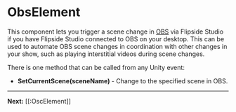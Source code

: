 # ObsElement

This component lets you trigger a scene change in [OBS](https://obsproject.com/) via Flipside Studio if you have Flipside Studio connected to OBS on your desktop. This can be used to automate OBS scene changes in coordination with other changes in your show, such as playing interstitial videos during scene changes.

There is one method that can be called from any Unity event:

* **SetCurrentScene(sceneName)** - Change to the specified scene in OBS.

---

**Next:** [[:OscElement]]
